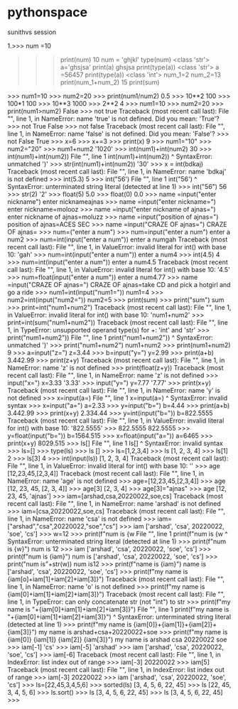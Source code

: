 # pythonspace
sunithvs session

1.>>> num =10
>>> print(num)
10
>>> num = 'ghjkl'
>>> type(num)
<class 'str'>
>>> a='ghsjsa'
>>> print(a)
ghsjsa
>>> print(type(a))
<class 'str'>
>>> a =56457
>>> print(type(a))
<class 'int'>
>>> num_1=2
>>> num_2=13
>>> print(num_1+num_2)
15
>>> print(sum)
<built-in function sum>
>>> num1=10
>>> num2=20
>>> print(num1/num2)
0.5
>>> 10**2
100
>>> 100*1
100
>>> 10**3
1000
>>> 2**2
4
>>> num1=10
>>> num2=20
>>> print(num1>num2)
False
>>> not true
Traceback (most recent call last):
  File "<stdin>", line 1, in <module>
NameError: name 'true' is not defined. Did you mean: 'True'?
>>> not True
False
>>> not false
Traceback (most recent call last):
  File "<stdin>", line 1, in <module>
NameError: name 'false' is not defined. Did you mean: 'False'?
>>> not False
True
>>> x=6
>>> x+=3
>>> print(x)
9
>>> num1="10"
>>> num2="20"
>>> num1+num2
'1020'
>>> int(num1)+int(num2)
30
>>> int(num1)+int(num2))
  File "<stdin>", line 1
    int(num1)+int(num2))
                       ^
SyntaxError: unmatched ')'
>>> str(int(num1)+int(num2))
'30'
>>> x = int(bdkaj)
Traceback (most recent call last):
  File "<stdin>", line 1, in <module>
NameError: name 'bdkaj' is not defined
>>> int(5.3)
5
>>> int("56')
  File "<stdin>", line 1
    int("56')
        ^
SyntaxError: unterminated string literal (detected at line 1)
>>> int("56")
56
>>> str(2)
'2'
>>> float(5)
5.0
>>> float(0)
0.0
>>> name =input("enter nickname")
enter nicknameajnas
>>> name =input("enter nickname=")
enter nickname=molooz
>>> name =input("enter nickname of ajnas=")
enter nickname of ajnas=moluzz
>>> name =input("position of ajnas=")
position of ajnas=ACES SEC
>>> name =input("CRAZE OF ajnas=")
CRAZE OF ajnas=
>>> num=("enter a num")
>>> num=input("enter a num")
enter a num2
>>> num=int(input("enter a num"))
enter a numgah
Traceback (most recent call last):
  File "<stdin>", line 1, in <module>
ValueError: invalid literal for int() with base 10: 'gah'
>>> num=int(input("enter a num"))
enter a num4
>>> int(4.5)
4
>>> num=int(input("enter a num"))
enter a num4.5
Traceback (most recent call last):
  File "<stdin>", line 1, in <module>
ValueError: invalid literal for int() with base 10: '4.5'
>>> num=float(input("enter a num"))
enter a num4.77
>>> name =input("CRAZE OF ajnas=")
CRAZE OF ajnas=take CD and pick a hotgirl and go a ride
>>> num1=int(input("num1="))
num1=4
>>> num2=int(input("num2="))
num2=5
>>> print(sum)
<built-in function sum>
>>> print("sum")
sum
>>> print=int("num1+num2")
Traceback (most recent call last):
  File "<stdin>", line 1, in <module>
ValueError: invalid literal for int() with base 10: 'num1+num2'
>>> print=int(sum("num1+num2"))
Traceback (most recent call last):
  File "<stdin>", line 1, in <module>
TypeError: unsupported operand type(s) for +: 'int' and 'str'
>>> print("num1+num2"))
  File "<stdin>", line 1
    print("num1+num2"))
                      ^
SyntaxError: unmatched ')'
>>> print("num1+num2")
num1+num2
>>> print(num1+num2)
9
>>> a=input("z=")
z=3.44
>>> b=input("y=")
y=2.99
>>> print(a+b)
3.442.99
>>> print(z+y)
Traceback (most recent call last):
  File "<stdin>", line 1, in <module>
NameError: name 'z' is not defined
>>> print(float(z+y))
Traceback (most recent call last):
  File "<stdin>", line 1, in <module>
NameError: name 'z' is not defined
>>> input("x=")
x=3.33
'3.33'
>>> input("y=")
y=7.77
'7.77'
>>> print(x+y)
Traceback (most recent call last):
  File "<stdin>", line 1, in <module>
NameError: name 'y' is not defined
>>> x=input(a=)
  File "<stdin>", line 1
    x=input(a=)
              ^
SyntaxError: invalid syntax
>>> x=input("a=")
a=2.33
>>> y=input("b=")
b=4.44
>>> print(a+b)
3.442.99
>>> print(x+y)
2.334.44
>>> y=int(input("b="))
b=822.5555
Traceback (most recent call last):
  File "<stdin>", line 1, in <module>
ValueError: invalid literal for int() with base 10: '822.5555'
>>> 822.5555
822.5555
>>> y=float(input("b="))
b=1564.515
>>> x=float(input("a="))
a=6465
>>> print(x+y)
8029.515
>>> ls[]
  File "<stdin>", line 1
    ls[]
       ^
SyntaxError: invalid syntax
>>> ls=[]
>>> type(ls)
<class 'list'>
>>> ls
[]
>>> ls=[1,2,3,4]
>>> ls
[1, 2, 3, 4]
>>> ls[1]
2
>>> ls[3]
4
>>> int(input(ls))
[1, 2, 3, 4]
Traceback (most recent call last):
  File "<stdin>", line 1, in <module>
ValueError: invalid literal for int() with base 10: ''
>>> age [12,23,45,[2,3,4]]
Traceback (most recent call last):
  File "<stdin>", line 1, in <module>
NameError: name 'age' is not defined
>>> age=[12,23,45,[2,3,4]]
>>> age
[12, 23, 45, [2, 3, 4]]
>>> age[3]
[2, 3, 4]
>>> age[3]="ajnas"
>>> age
[12, 23, 45, 'ajnas']
>>> iam=[arshad,csa,20220022,soe,cs]
Traceback (most recent call last):
  File "<stdin>", line 1, in <module>
NameError: name 'arshad' is not defined
>>> iam=[csa,20220022,soe,cs]
Traceback (most recent call last):
  File "<stdin>", line 1, in <module>
NameError: name 'csa' is not defined
>>> iam=["arshad","csa",20220022,"soe","cs"]
>>> iam
['arshad', 'csa', 20220022, 'soe', 'cs']
>>> w=12
>>> print(f"num is {w
  File "<stdin>", line 1
    print(f"num is {w
          ^
SyntaxError: unterminated string literal (detected at line 1)
>>> print(f"num is {w}")
num is 12
>>> iam
['arshad', 'csa', 20220022, 'soe', 'cs']
>>> print(f"num is {iam}")
num is ['arshad', 'csa', 20220022, 'soe', 'cs']
>>> print("num is"+str(w))
num is12
>>> print(f"name is {iam}")
name is ['arshad', 'csa', 20220022, 'soe', 'cs']
>>> print(f"my name is {iam[o]+iam[1]+iam[2]+iam[3]}")
Traceback (most recent call last):
  File "<stdin>", line 1, in <module>
NameError: name 'o' is not defined
>>> print(f"my name is {iam[0]+iam[1]+iam[2]+iam[3]}")
Traceback (most recent call last):
  File "<stdin>", line 1, in <module>
TypeError: can only concatenate str (not "int") to str
>>> print(f"my name is "+{iam[0]+iam[1]+iam[2]+iam[3]}")
  File "<stdin>", line 1
    print(f"my name is "+{iam[0]+iam[1]+iam[2]+iam[3]}")
                                                      ^
SyntaxError: unterminated string literal (detected at line 1)
>>> print(f"my name is {iam[0]}+{iam[1]}+{iam[2]}+{iam[3]}")
my name is arshad+csa+20220022+soe
>>> print(f"my name is {iam[0]} {iam[1]} {iam[2]} {iam[3]}")
my name is arshad csa 20220022 soe
>>> iam[-1]
'cs'
>>> iam[-5]
'arshad'
>>> iam
['arshad', 'csa', 20220022, 'soe', 'cs']
>>> iam[-6]
Traceback (most recent call last):
  File "<stdin>", line 1, in <module>
IndexError: list index out of range
>>> iam[-3]
20220022
>>> iam[5]
Traceback (most recent call last):
  File "<stdin>", line 1, in <module>
IndexError: list index out of range
>>> iam[-3]
20220022
>>> iam
['arshad', 'csa', 20220022, 'soe', 'cs']
>>> ls=[22,45,3,4,5,6]
>>> sorted(ls)
[3, 4, 5, 6, 22, 45]
>>> ls
[22, 45, 3, 4, 5, 6]
>>> ls.sort()
>>> ls
[3, 4, 5, 6, 22, 45]
>>> ls
[3, 4, 5, 6, 22, 45]
>>>
